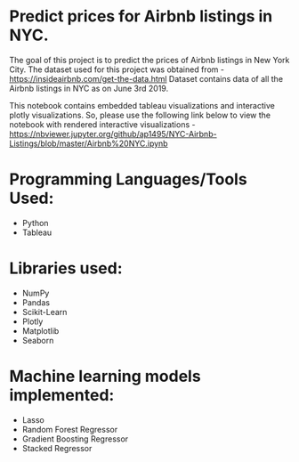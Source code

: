 # Predict prices for Airbnb listings in NYC.
The goal of this project is to predict the prices of Airbnb listings in New York City. The dataset used for this project was obtained from - https://insideairbnb.com/get-the-data.html Dataset contains data of all the Airbnb listings in NYC as on June 3rd 2019.

This notebook contains embedded tableau visualizations and interactive plotly visualizations. So, please use the following link below to view the notebook with rendered interactive visualizations - https://nbviewer.jupyter.org/github/ap1495/NYC-Airbnb-Listings/blob/master/Airbnb%20NYC.ipynb

# Programming Languages/Tools Used:
- Python
- Tableau

# Libraries used:
- NumPy
- Pandas
- Scikit-Learn
- Plotly
- Matplotlib
- Seaborn

# Machine learning models implemented:
- Lasso
- Random Forest Regressor
- Gradient Boosting Regressor
- Stacked Regressor
